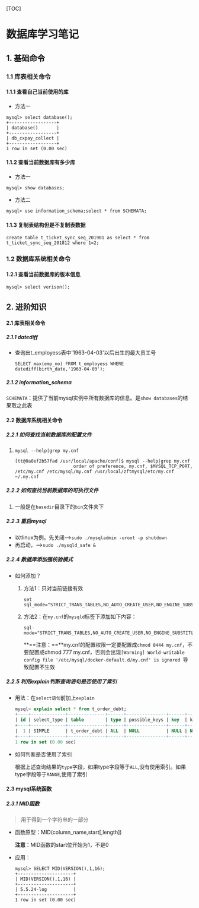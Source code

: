 [TOC]

# 数据库学习笔记

## 1. 基础命令

### 1.1 库表相关命令

####  1.1.1 查看自己当前使用的库

- 方法一

```mysql
mysql> select database();
+------------------+
| database()       |
+------------------+
| db_cxpay_collect |
+------------------+
1 row in set (0.00 sec)
```

#### 1.1.2 查看当前数据库有多少库

- 方法一

```mysql
mysql> show databases;
```

- 方法二

```mysql
mysql> use information_schema;select * from SCHEMATA;
```

#### 1.1.3  复制表结构但是不复制表数据

```mysql
create table t_ticket_sync_seq_201901 as select * from t_ticket_sync_seq_201812 where 1=2;
```



### 1.2 数据库系统相关命令

####  1.2.1 查看当前数据库的版本信息

```mysql
mysql> select verison(); 
```

## 2. 进阶知识

#### 2.1 库表相关命令

##### 2.1.1 datediff

- 查询出t_employess表中'1963-04-03'以后出生的最大员工号

  ```mysql
  SELECT max(emp_no) FROM t_employess WHERE datediff(birth_date,'1963-04-03');
  ```

  

#####  2.1.2 information_schema

`SCHEMATA`：提供了当前mysql实例中所有数据库的信息。是`show databases`的结果取之此表





#### 2.2 数据库系统相关命令

##### 2.2.1 如何查找当前数据库的配置文件

1. `mysql --help|grep my.cnf`

   ```mysql
   [tt@0a0ef2b57fad /usr/local/apache/conf]$ mysql --help|grep my.cnf
                         order of preference, my.cnf, $MYSQL_TCP_PORT,
   /etc/my.cnf /etc/mysql/my.cnf /usr/local/zftmysql/etc/my.cnf ~/.my.cnf
   ```

##### 2.2.2 如何查找当前数据库的可执行文件

1. 一般是在`basedir`目录下的`bin`文件夹下

##### 2.2.3 重启mysql

- 以tlinux为例。先关闭-->`sudo ./mysqladmin -uroot -p shutdown`
- 再启动，-->`sudo ./mysqld_safe &`

##### 2.2.4 数据库添加强校验模式

- 如何添加？

  1. 方法1：只对当前链接有效

     ```mysql
     set sql_mode="STRICT_TRANS_TABLES,NO_AUTO_CREATE_USER,NO_ENGINE_SUBSTITUTION";
     ```

  2. 方法2：在`my.cnf`的`mysqld`标签下添加如下内容：

     ```mysql
     sql-mode="STRICT_TRANS_TABLES,NO_AUTO_CREATE_USER,NO_ENGINE_SUBSTITUTION"
     ```

     **==注意：==**my.cnf的配置权限一定要配置成`chmod 0444 my.cnf`，不要配置成chmod 777 my.cnf，否则会出现`[Warning] World-writable config file '/etc/mysql/docker-default.d/my.cnf' is ignored `导致配置不生效

##### 2.2.5 利用explain判断查询语句是否使用了索引

- 用法：在`select语句`前加上`explain`

  ```sql
  mysql> explain select * from t_order_debt;
  +----+-------------+--------------+------+---------------+------+---------+------+------+-------+
  | id | select_type | table        | type | possible_keys | key  | key_len | ref  | rows | Extra |
  +----+-------------+--------------+------+---------------+------+---------+------+------+-------+
  |  1 | SIMPLE      | t_order_debt | ALL  | NULL          | NULL | NULL    | NULL |  226 |       |
  +----+-------------+--------------+------+---------------+------+---------+------+------+-------+
  1 row in set (0.00 sec)
  
  ```

- 如何判断是否使用了索引

  根据上述查询结果的`type`字段，如果type字段等于`ALL`,没有使用索引。如果type字段等于`RANGE`,使用了索引

#### 2.3 mysql系统函数

##### 2.3.1 MID函数

> 用于得到一个字符串的一部分

- 函数原型：MID(column_name,start[,length])

  **注意**：MID函数的start位开始为1，不是0

- 应用：

  ```MYSQL
  mysql> SELECT MID(VERSION(),1,16);
  +---------------------+
  | MID(VERSION(),1,16) |
  +---------------------+
  | 5.5.24-log          |
  +---------------------+
  1 row in set (0.00 sec)
  ```

  